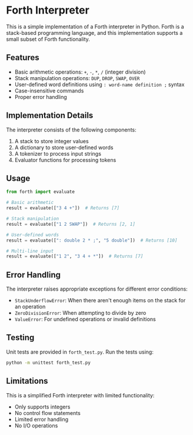# Forth Interpreter

This is a simple implementation of a Forth interpreter in Python. Forth is a stack-based programming language, and this implementation supports a small subset of Forth functionality.

## Features

- Basic arithmetic operations: `+`, `-`, `*`, `/` (integer division)
- Stack manipulation operations: `DUP`, `DROP`, `SWAP`, `OVER`
- User-defined word definitions using `: word-name definition ;` syntax
- Case-insensitive commands
- Proper error handling

## Implementation Details

The interpreter consists of the following components:

1. A stack to store integer values
2. A dictionary to store user-defined words
3. A tokenizer to process input strings
4. Evaluator functions for processing tokens

## Usage

```python
from forth import evaluate

# Basic arithmetic
result = evaluate(["3 4 +"])  # Returns [7]

# Stack manipulation
result = evaluate(["1 2 SWAP"])  # Returns [2, 1]

# User-defined words
result = evaluate([": double 2 * ;", "5 double"])  # Returns [10]

# Multi-line input
result = evaluate(["1 2", "3 4 + *"])  # Returns [7]
```

## Error Handling

The interpreter raises appropriate exceptions for different error conditions:

- `StackUnderflowError`: When there aren't enough items on the stack for an operation
- `ZeroDivisionError`: When attempting to divide by zero
- `ValueError`: For undefined operations or invalid definitions

## Testing

Unit tests are provided in `forth_test.py`. Run the tests using:

```bash
python -m unittest forth_test.py
```

## Limitations

This is a simplified Forth interpreter with limited functionality:
- Only supports integers
- No control flow statements
- Limited error handling
- No I/O operations
